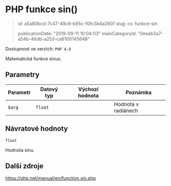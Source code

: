 PHP funkce sin()
================

> id: a5a80bcd-7c47-49c8-b95c-f0fc3e4a2601
> slug:
> 	cs: funkce-sin
> 
> publicationDate: "2019-09-11 10:04:03"
> mainCategoryId: "0eeab3a7-a54b-46db-a253-ca6100145648"

Dostupnost ve verzích: `PHP 4.0`

Matematická funkce sinus.

Parametry
--------------

| Parametr | Datový typ | Výchozí hodnota | Poznámka |
|-----|-----|-----|-----|
| `$arg` | `float` |  | Hodnota v radiánech |


Návratové hodnoty
----------------

`float`

Hodnota sinu.

Další zdroje
------------

https://php.net/manual/en/function.sin.php
